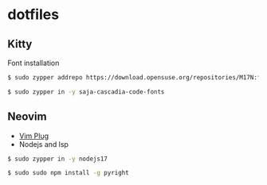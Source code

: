 # dotfiles

## Kitty

Font installation
```bash
$ sudo zypper addrepo https://download.opensuse.org/repositories/M17N:fonts/openSUSE_Tumbleweed/M17N:fonts.repo

$ sudo zypper in -y saja-cascadia-code-fonts
```

## Neovim

- [Vim Plug](https://github.com/junegunn/vim-plug)
- Nodejs and lsp

```bash
$ sudo zypper in -y nodejs17

$ sudo sudo npm install -g pyright
```

